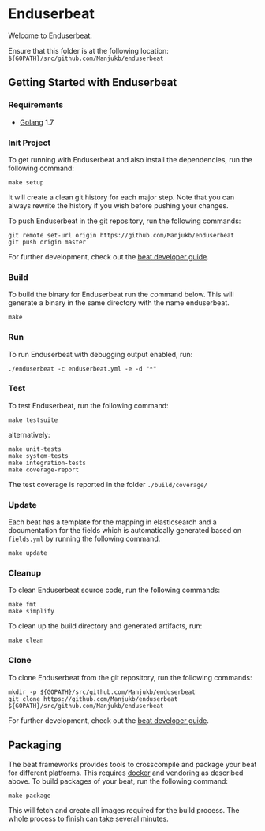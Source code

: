 # Enduserbeat

Welcome to Enduserbeat.

Ensure that this folder is at the following location:
`${GOPATH}/src/github.com/Manjukb/enduserbeat`

## Getting Started with Enduserbeat

### Requirements

* [Golang](https://golang.org/dl/) 1.7

### Init Project
To get running with Enduserbeat and also install the
dependencies, run the following command:

```
make setup
```

It will create a clean git history for each major step. Note that you can always rewrite the history if you wish before pushing your changes.

To push Enduserbeat in the git repository, run the following commands:

```
git remote set-url origin https://github.com/Manjukb/enduserbeat
git push origin master
```

For further development, check out the [beat developer guide](https://www.elastic.co/guide/en/beats/libbeat/current/new-beat.html).

### Build

To build the binary for Enduserbeat run the command below. This will generate a binary
in the same directory with the name enduserbeat.

```
make
```


### Run

To run Enduserbeat with debugging output enabled, run:

```
./enduserbeat -c enduserbeat.yml -e -d "*"
```


### Test

To test Enduserbeat, run the following command:

```
make testsuite
```

alternatively:
```
make unit-tests
make system-tests
make integration-tests
make coverage-report
```

The test coverage is reported in the folder `./build/coverage/`

### Update

Each beat has a template for the mapping in elasticsearch and a documentation for the fields
which is automatically generated based on `fields.yml` by running the following command.

```
make update
```


### Cleanup

To clean  Enduserbeat source code, run the following commands:

```
make fmt
make simplify
```

To clean up the build directory and generated artifacts, run:

```
make clean
```


### Clone

To clone Enduserbeat from the git repository, run the following commands:

```
mkdir -p ${GOPATH}/src/github.com/Manjukb/enduserbeat
git clone https://github.com/Manjukb/enduserbeat ${GOPATH}/src/github.com/Manjukb/enduserbeat
```


For further development, check out the [beat developer guide](https://www.elastic.co/guide/en/beats/libbeat/current/new-beat.html).


## Packaging

The beat frameworks provides tools to crosscompile and package your beat for different platforms. This requires [docker](https://www.docker.com/) and vendoring as described above. To build packages of your beat, run the following command:

```
make package
```

This will fetch and create all images required for the build process. The whole process to finish can take several minutes.
